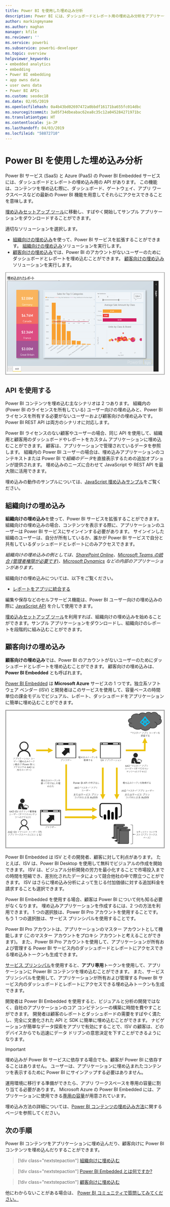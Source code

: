 ```yaml
---
title: Power BI を使用した埋め込み分析
description: Power BI には、ダッシュボードとレポート用の埋め込み分析をアプリケーションで利用するための API があります。 PaaS 環境と SaaS 環境の両方で、埋め込み分析ソフトウェア、埋め込み分析ツール、または埋め込みビジネス インテリジェンス ツールを使用した、Power BI を使用した埋め込みの詳細について説明します。
author: markingmyname
ms.author: maghan
manager: kfile
ms.reviewer: ''
ms.service: powerbi
ms.subservice: powerbi-developer
ms.topic: overview
helpviewer_keywords:
- embedded analytics
- embedding
- Power BI embedding
- app owns data
- user owns data
- Power BI APIs
ms.custom: seodec18
ms.date: 02/05/2019
ms.openlocfilehash: 0a4b43bd02697472a0bbdf16171ba655fc014dbc
ms.sourcegitcommit: 3a05f34dbeabac62ea8c35c12a045284271971bc
ms.translationtype: HT
ms.contentlocale: ja-JP
ms.lasthandoff: 04/03/2019
ms.locfileid: "58872710"
---
```

# <a name="embedded-analytics-with-power-bi"></a>Power BI を使用した埋め込み分析

Power BI サービス (SaaS) と Azure (PaaS) の Power BI Embedded サービスには、ダッシュボードとレポートの埋め込み用の API があります。 この機能は、コンテンツを埋め込む際に、ダッシュボード、ゲートウェイ、アプリ ワークスペースなどの最新の Power BI 機能を用意してそれらにアクセスできることを意味します。

[埋め込みセットアップ ツール](https://aka.ms/embedsetup)に移動し、すばやく開始してサンプル アプリケーションをダウンロードすることができます。

適切なソリューションを選択します。

* [組織向けの埋め込み](embedding.md#embedding-for-your-organization)を使って、Power BI サービスを拡張することができます。 [組織向けの埋め込み](https://aka.ms/embedsetup/UserOwnsData)ソリューションを実行します。
* [顧客向けの埋め込み](embedding.md#embedding-for-your-customers)では、Power BI のアカウントがないユーザーのためにダッシュボードとレポートを埋め込むことができます。 [顧客向けの埋め込み](https://aka.ms/embedsetup/AppOwnsData)ソリューションを実行します。

![PBIE サンプル](media/what-can-you-do/what-can-you-do-02.png)

## <a name="using-apis"></a>API を使用する

Power BI コンテンツを埋め込む主なシナリオは 2 つあります。 組織内の (Power BI のライセンスを所有している) ユーザー向けの埋め込みと、Power BI ライセンスを所有する必要がないユーザーおよび顧客向けの埋め込みです。 Power BI REST API は両方のシナリオに対応します。

Power BI ライセンスのない顧客やユーザーの場合、同じ API を使用して、組織用と顧客用のダッシュボードやレポートをカスタム アプリケーションに埋め込むことができます。 顧客は、アプリケーションで管理されているデータを参照します。 組織内の Power BI ユーザーの場合は、埋め込みアプリケーションのコンテキストまたは Power BI で*組織のデータ*を直接表示するための追加オプションが提供されます。 埋め込みのニーズに合わせて JavaScript や REST API を最大限に活用できます。

埋め込みの動作のサンプルについては、[JavaScript 埋め込みサンプル](https://microsoft.github.io/PowerBI-JavaScript/demo/)をご覧ください。

## <a name="embedding-for-your-organization"></a>組織向けの埋め込み

**組織向けの埋め込み**を使って、Power BI サービスを拡張することができます。 組織向けの埋め込みの場合、コンテンツを表示する際に、アプリケーションのユーザーは Power BI サービスにサインインする必要があります。 サインインした組織のユーザーは、自分が所有しているか、誰かが Power BI サービスで自分と共有しているダッシュボードとレポートにのみアクセスできます。

*組織向けの埋め込みの例としては、[SharePoint Online](https://powerbi.microsoft.com/blog/integrate-power-bi-reports-in-sharepoint-online/)、[Microsoft Teams の統合 (管理者権限が必要です)](https://powerbi.microsoft.com/blog/power-bi-teams-up-with-microsoft-teams/)、[Microsoft Dynamics](https://docs.microsoft.com/dynamics365/customer-engagement/basics/add-edit-power-bi-visualizations-dashboard) などの内部のアプリケーションがあります。*

組織向けの埋め込みについては、以下をご覧ください。

* [レポートをアプリに統合する](embed-sample-for-your-organization.md)

編集や保存などのセルフサービス機能は、Power BI ユーザー向けの埋め込みの際に [JavaScript API](https://github.com/Microsoft/PowerBI-JavaScript) を介して使用できます。

[埋め込みセットアップ ツール](https://aka.ms/embedsetup/UserOwnsData)を利用すれば、組織向けの埋め込みを始めることができます。サンプル アプリケーションをダウンロードし、組織向けのレポートを段階的に組み込むことができます。

## <a name="embedding-for-your-customers"></a>顧客向けの埋め込み

**顧客向けの埋め込み**では、Power BI のアカウントがないユーザーのためにダッシュボードとレポートを埋め込むことができます。 顧客向けの埋め込みは、**Power BI Embedded** とも呼ばれます。

[Power BI Embedded](azure-pbie-what-is-power-bi-embedded.md) は **Microsoft Azure** サービスの 1 つです。独立系ソフトウェア ベンダー (ISV) と開発者はこのサービスを使用して、容量ベースの時間単位の課金モデルでビジュアル、レポート、ダッシュボードをアプリケーションに簡単に埋め込むことができます。

![顧客向けの埋め込みの埋め込みフロー](media/embedding/powerbi-embed-flow.png)

Power BI Embedded は ISV とその開発者、顧客に対して利点があります。 たとえば、ISV は、Power BI Desktop を使用して無料でビジュアルの作成を開始できます。 ISV は、ビジュアル分析開発の労力を最小化することで市場投入までの時間を短縮でき、差別化されたデータによって競合他社の中で際立つことができます。 ISV はさらに埋め込み分析によって生じる付加価値に対する追加料金を請求することも選択できます。

Power BI Embedded を使用する場合、顧客は Power BI について何も知る必要がなくなります。 埋め込みアプリケーションを作成するには、2 つの方法を利用できます。 1 つの選択肢は、Power BI Pro アカウントを使用することです。 もう 1 つの選択肢は、サービス プリンシパルを使用することです。 

Power BI Pro アカウントは、アプリケーションのマスター アカウントとして機能します (このマスター アカウントをプロキシ アカウントと考えることができます)。 また、Power BI Pro アカウントを使用して、アプリケーションが所有および管理する Power BI サービス内のダッシュボードとレポートにアクセスできる埋め込みトークンも生成できます。

[サービス プリンシパル](embed-service-principal.md)を使用すると、**アプリ専用**トークンを使用して、アプリケーションに Power BI コンテンツを埋め込むことができます。 また、サービス プリンシパルを使用して、アプリケーションが所有および管理する Power BI サービス内のダッシュボードとレポートにアクセスできる埋め込みトークンも生成できます。

開発者は Power BI Embedded を使用すると、ビジュアルと分析の開発ではなく、自社のアプリケーションのコア コンピテンシーの構築に時間を費やすことができます。 開発者は顧客のレポートとダッシュボードの需要をすばやく満たし、完全に文書化された API と SDK に簡単に埋め込むことができます。 ナビゲーションが簡単なデータ探索をアプリで有効にすることで、ISV の顧客は、どのデバイスからでも迅速にデータ ドリブンの意思決定を下すことができるようになります。

> [!IMPORTANT]
> 埋め込みが Power BI サービスに依存する場合でも、顧客が Power BI に依存することはありません。 ユーザーは、アプリケーションに埋め込まれたコンテンツを表示するために Power BI にサインアップする必要はありません。

運用環境に移行する準備ができたら、アプリ ワークスペースを専用の容量に割り当てる必要があります。 Microsoft Azure の Power BI Embedded には、アプリケーションに使用できる[専用の容量](azure-pbie-create-capacity.md)が用意されています。

埋め込み方法の詳細については、[Power BI コンテンツの埋め込み方法](embed-sample-for-customers.md)に関するページを参照してください。

## <a name="next-steps"></a>次の手順

Power BI コンテンツをアプリケーションに埋め込んだり、顧客向けに Power BI コンテンツを埋め込んだりすることができます。

> [!div class="nextstepaction"]
> [組織向けに埋め込む](embed-sample-for-your-organization.md)

> [!div class="nextstepaction"]
> [Power BI Embedded とは何ですか?](azure-pbie-what-is-power-bi-embedded.md)

> [!div class="nextstepaction"]
>[顧客向けに埋め込む](embed-sample-for-customers.md)

他にわからないことがある場合は、 [Power BI コミュニティで質問してみてください。](http://community.powerbi.com/)
